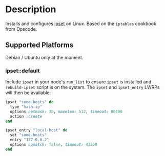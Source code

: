# Description

Installs and configures [ipset](http://ipset.netfilter.org/) on
Linux.  Based on the `iptables` cookbook from Opscode.


## Supported Platforms

Debian / Ubuntu only at the moment.


### ipset::default

Include `ipset` in your node's `run_list` to ensure `ipset` is
installed and `rebuild-ipset` script is on the system.  The `ipset`
and `ipset_entry` LWRPs will then be available:

```ruby
ipset "some-hosts" do
  type "hash:ip"
  options netmask: 30, maxelem: 512, timeout: 86400
  action :create
end

ipset_entry "local-host" do
  set "some-hosts"
  entry "127.0.0.2"
  options nomatch: false, timeout: 43200
end
```
